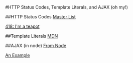 #HTTP Status Codes, Template Literals, and AJAX (oh my!)

##HTTP Status Codes
[Master List](https://www.w3.org/Protocols/rfc2616/rfc2616-sec10.html)

[418: I'm a teapot](https://sitesdoneright.com/blog/2013/03/what-is-418-im-a-teapot-status-code-error)

##Template Literals
[MDN](https://developer.mozilla.org/en-US/docs/Web/JavaScript/Reference/Template_literals)


##AJAX (in node)
[From Node](https://nodejs.org/api/http.html)

[An Example](https://docs.nodejitsu.com/articles/HTTP/clients/how-to-create-a-HTTP-request)
